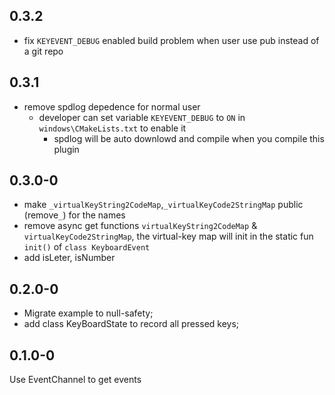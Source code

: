 ## 0.3.2
- fix `KEYEVENT_DEBUG` enabled build problem when user use pub instead of a git repo

## 0.3.1
- remove spdlog depedence for normal user
  - developer can set variable `KEYEVENT_DEBUG` to `ON` 
    in `windows\CMakeLists.txt` to enable it
    - spdlog will be auto downlowd and compile when you compile this plugin

## 0.3.0-0
- make `_virtualKeyString2CodeMap`,`_virtualKeyCode2StringMap`
 public (remove`_`) for the names
- remove async get functions `virtualKeyString2CodeMap` & 
`virtualKeyCode2StringMap`, the virtual-key map will init 
in the static fun `init()` of `class KeyboardEvent`
- add isLeter, isNumber

## 0.2.0-0
- Migrate example to null-safety;
- add class KeyBoardState to record all pressed keys;

## 0.1.0-0

Use EventChannel to get events
